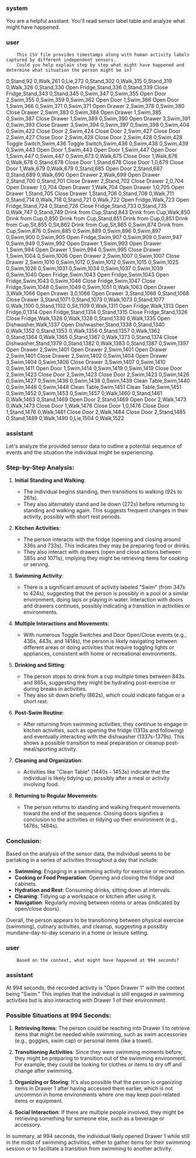 ### system
You are a helpful assstant. You'll read sensor label table and analyze what might have happened.
### user

        This CSV file provides timestamps along with human activity labels captured by different independent sensors.
        Could you help explain step by step what might have happened and determine what situation the person might be in?
    
0,Stand,92
0,Walk,261
0,Lie,272
0,Stand,302
0,Walk,315
0,Stand,319
0,Walk,326
0,Stand,330
Open Fridge,Stand,336
0,Stand,339
Close Fridge,Stand,343
0,Stand,345
0,Swim,347
0,Swim,355
Open Door 2,Swim,355
0,Swim,359
0,Swim,362
Open Door 1,Swim,366
Open Door 1,Swim,366
0,Swim,371
0,Swim,371
Open Drawer 2,Swim,378
0,Swim,380
Close Drawer 2,Swim,383
0,Swim,384
Open Drawer 1,Swim,385
0,Swim,387
Close Drawer 1,Swim,389
0,Swim,390
Open Drawer 3,Swim,391
0,Swim,393
Close Drawer 3,Swim,394
0,Swim,397
0,Swim,398
0,Swim,404
0,Swim,422
Close Door 2,Swim,424
Close Door 2,Swim,427
Close Door 2,Swim,427
Close Door 2,Swim,428
Close Door 2,Swim,428
0,Swim,428
Toggle Switch,Swim,436
Toggle Switch,Swim,436
0,Swim,438
0,Swim,439
0,Swim,443
Open Door 1,Swim,443
Open Door 1,Swim,447
Open Door 1,Swim,447
0,Swim,447
0,Swim,673
0,Walk,675
Close Door 1,Walk,676
0,Walk,678
0,Stand,678
Close Door 1,Stand,678
Close Door 1,0,679
Close Door 1,Walk,679
0,Walk,679
0,Stand,685
Open Door 2,Stand,687
0,Stand,689
0,Walk,690
Open Drawer 2,Walk,699
Open Drawer 2,Stand,700
0,Stand,701
Close Drawer 2,Stand,702
Close Drawer 2,0,704
Open Drawer 1,0,704
Open Drawer 1,Walk,704
Open Drawer 1,0,705
Open Drawer 1,Stand,705
Close Drawer 1,Stand,706
0,Stand,708
0,Walk,711
0,Stand,714
0,Walk,718
0,Stand,721
0,Walk,722
Open Fridge,Walk,723
Open Fridge,Stand,724
0,Stand,726
Close Fridge,Stand,733
0,Stand,735
0,Walk,747
0,Stand,749
Drink from Cup,Stand,843
Drink from Cup,Walk,850
Drink from Cup,0,850
Drink from Cup,Stand,851
Drink from Cup,0,851
Drink from Cup,Sit,855
0,Sit,862
Drink from Cup,Sit,865
0,Swim,874
Drink from Cup,Swim,876
0,Swim,885
0,Swim,889
0,Swim,896
0,Swim,897
0,Swim,900
0,Swim,905
Open Fridge,Swim,907
0,Swim,909
0,Swim,947
0,Swim,949
0,Swim,992
Open Drawer 1,Swim,993
Open Drawer 1,Swim,994
Open Drawer 1,Swim,994
0,Swim,995
Close Drawer 1,Swim,1004
0,Swim,1006
Open Drawer 2,Swim,1007
0,Swim,1007
Close Drawer 2,Swim,1010
0,Swim,1012
0,Swim,1012
0,Swim,1015
0,Swim,1025
0,Swim,1026
0,Swim,1031
0,Swim,1034
0,Swim,1037
0,Swim,1039
0,Swim,1040
Open Fridge,Swim,1043
Open Fridge,Swim,1043
Open Fridge,Swim,1043
0,Swim,1046
Close Fridge,Swim,1047
Close Fridge,Swim,1048
0,Swim,1049
0,Swim,1051
0,Walk,1063
Open Drawer 3,Walk,1066
Open Drawer 3,0,1066
Open Drawer 3,Stand,1066
0,Stand,1068
Close Drawer 3,Stand,1071
0,Stand,1073
0,Walk,1073
0,Stand,1077
0,Walk,1100
0,Stand,1102
0,Sit,1109
0,Walk,1311
Open Fridge,Walk,1313
Open Fridge,0,1314
Open Fridge,Stand,1314
0,Stand,1315
Close Fridge,Stand,1326
Close Fridge,Walk,1328
0,Walk,1328
0,Stand,1330
0,Walk,1335
Open Dishwasher,Walk,1337
Open Dishwasher,Stand,1338
0,Stand,1340
0,Walk,1352
0,Stand,1353
0,Walk,1356
0,Stand,1357
0,Walk,1362
0,Stand,1364
0,Walk,1365
0,Stand,1367
0,Walk,1373
0,Stand,1374
Close Dishwasher,Stand,1379
0,Stand,1382
0,Walk,1383
0,Stand,1387
0,Swim,1397
Open Drawer 2,Swim,1401
Open Drawer 2,Swim,1401
Open Drawer 2,Swim,1401
Close Drawer 2,Swim,1402
0,Swim,1404
Open Drawer 3,Swim,1404
0,Swim,1406
Close Drawer 3,Swim,1407
0,Swim,1410
0,Swim,1411
Open Door 1,Swim,1414
0,Swim,1419
0,Swim,1419
Close Door 2,Swim,1423
Close Door 2,Swim,1423
Close Door 2,Swim,1423
0,Swim,1426
0,Swim,1427
0,Swim,1436
0,Swim,1438
0,Swim,1439
Clean Table,Swim,1440
0,Swim,1446
0,Swim,1448
Clean Table,Swim,1451
Clean Table,Swim,1451
0,Swim,1452
0,Swim,1453
0,Swim,1457
0,Walk,1460
0,Stand,1461
0,Walk,1463
0,Stand,1469
Open Door 2,Stand,1469
Open Door 2,Walk,1473
0,Walk,1473
Close Door 1,Walk,1476
Close Door 1,0,1476
Close Door 1,Stand,1476
0,Walk,1481
Close Door 2,Walk,1484
Close Door 2,Stand,1485
0,Stand,1489
0,Walk,1490
0,Lie,1504
0,Walk,1522

### assistant
Let's analyze the provided sensor data to outline a potential sequence of events and the situation the individual might be experiencing. 

### Step-by-Step Analysis:

1. **Initial Standing and Walking**: 
   - The individual begins standing, then transitions to walking (92s to 261s).
   - They also alternately stand and lie down (272s) before returning to standing and walking again. This suggests frequent changes in their activity, possibly with short rest periods.

2. **Kitchen Activities**:
   - The person interacts with the fridge (opening and closing around 336s and 733s). This indicates they may be preparing food or drinks.
   - They also interact with drawers (open and close actions between 385s and 1071s), implying they might be retrieving items for cooking or serving.

3. **Swimming Activity**:
   - There is a significant amount of activity labeled "Swim" (from 347s to 424s), suggesting that the person is possibly in a pool or a similar environment, doing laps or playing in water. Interaction with doors and drawers continues, possibly indicating a transition in activities or environments.

4. **Multiple Interactions and Movements**:
   - With numerous Toggle Switches and Door Open/Close events (e.g., 436s, 443s, and 1414s), the person is likely navigating between different areas or doing activities that require toggling lights or appliances, consistent with home or recreational environments.

5. **Drinking and Sitting**:
   - The person stops to drink from a cup multiple times between 843s and 865s, suggesting they might be hydrating post-exercise or during breaks in activities.
   - They also sit down briefly (862s), which could indicate fatigue or a short rest.

6. **Post-Swim Routine**:
   - After returning from swimming activities, they continue to engage in kitchen activities, such as opening the fridge (1313s and following) and eventually interacting with the dishwasher (1337s-1379s). This shows a possible transition to meal preparation or cleanup post-meal/sporting activity.

7. **Cleaning and Organization**:
   - Activities like "Clean Table" (1440s - 1453s) indicate that the individual is likely tidying up, possibly after a meal or activity involving food.

8. **Returning to Regular Movements**:
   - The person returns to standing and walking frequent movements toward the end of the sequence. Closing doors signifies a conclusion to the activities or tidying up their environment (e.g., 1476s, 1484s).

### Conclusion:

Based on the analysis of the sensor data, the individual seems to be partaking in a series of activities throughout a day that include:
- **Swimming**: Engaging in a swimming activity for exercise or recreation.
- **Cooking or Food Preparation**: Opening and closing the fridge and cabinets.
- **Hydration and Rest**: Consuming drinks, sitting down at intervals.
- **Cleaning**: Tidying up a workspace or kitchen after using it.
- **Navigation**: Regularly moving between rooms or areas (indicated by open/close doors).

Overall, the person appears to be transitioning between physical exercise (swimming), culinary activities, and cleanup, suggesting a possibly mundane-day-to-day scenario in a home or leisure setting.
### user

        Based on the context, what might have happened at 994 seconds?
    
### assistant
At 994 seconds, the recorded activity is "Open Drawer 1" with the context being "Swim." This implies that the individual is still engaged in swimming activities but is also interacting with Drawer 1 of their environment. 

### Possible Situations at 994 Seconds:

1. **Retrieving Items**: The person could be reaching into Drawer 1 to retrieve items that might be needed while swimming, such as swim accessories (e.g., goggles, swim cap) or personal items (like a towel).

2. **Transitioning Activities**: Since they were swimming moments before, they might be preparing to transition out of the swimming environment. For example, they could be looking for clothes or items to dry off and change after swimming.

3. **Organizing or Storing**: It's also possible that the person is organizing items in Drawer 1 after having accessed them earlier, which is not uncommon in home environments where one may keep pool-related items or equipment.

4. **Social Interaction**: If there are multiple people involved, they might be retrieving something for someone else, such as a beverage or accessory.

In summary, at 994 seconds, the individual likely opened Drawer 1 while still in the midst of swimming activities, either to gather items for their swimming session or to facilitate a transition from swimming to another activity.
